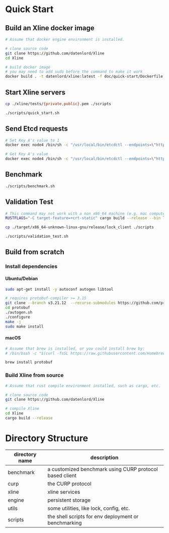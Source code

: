 # Quick Start

## Build an Xline docker image

```bash
# Assume that docker engine environment is installed.

# clone source code
git clone https://github.com/datenlord/Xline
cd Xline

# build docker image
# you may need to add sudo before the command to make it work
docker build . -t datenlord/xline:latest -f doc/quick-start/Dockerfile
```

## Start Xline servers

``` bash
cp ./xline/tests/{private,public}.pem ./scripts

./scripts/quick_start.sh
```

## Send Etcd requests

``` bash
# Set Key A's value to 1
docker exec node4 /bin/sh -c "/usr/local/bin/etcdctl --endpoints=\"http://172.20.0.3:2379\" put A 1"

# Get Key A's value
docker exec node4 /bin/sh -c "/usr/local/bin/etcdctl --endpoints=\"http://172.20.0.3:2379\" get A"
```

## Benchmark

```bash
./scripts/benchmark.sh
```

## Validation Test

```bash
# This command may not work with a non x86_64 machine (e.g. mac computers with apple silicon)
RUSTFLAGS="-C target-feature=+crt-static" cargo build --release --bin lock_client --target x86_64-unknown-linux-gnu

cp ./target/x86_64-unknown-linux-gnu/release/lock_client ./scripts

./scripts/validation_test.sh
```

## Build from scratch

### Install dependencies

#### Ubuntu/Debian

```bash
sudo apt-get install -y autoconf autogen libtool

# requires protobuf-compiler >= 3.15
git clone --branch v3.21.12  --recurse-submodules https://github.com/protocolbuffers/protobuf
cd protobuf
./autogen.sh
./configure
make -j
sudo make install
```

#### macOS

```bash
# Assume that brew is installed, or you could install brew by:
# /bin/bash -c "$(curl -fsSL https://raw.githubusercontent.com/Homebrew/install/HEAD/install.sh)"

brew install protobuf
```

### Build Xline from source

```bash
# Assume that rust compile environment installed, such as cargo, etc.

# clone source code
git clone https://github.com/datenlord/Xline

# compile Xline
cd Xline
cargo build --release
```

# Directory Structure

| directory name | description |
|----------------|-------------|
| benchmark      | a customized benchmark using CURP protocol based client |
| curp           | the CURP protocol |
| xline          | xline services |
| engine         | persistent storage |
| utils          | some utilities, like lock, config, etc. |
| scripts        | the shell scripts for env deployment or benchmarking |
